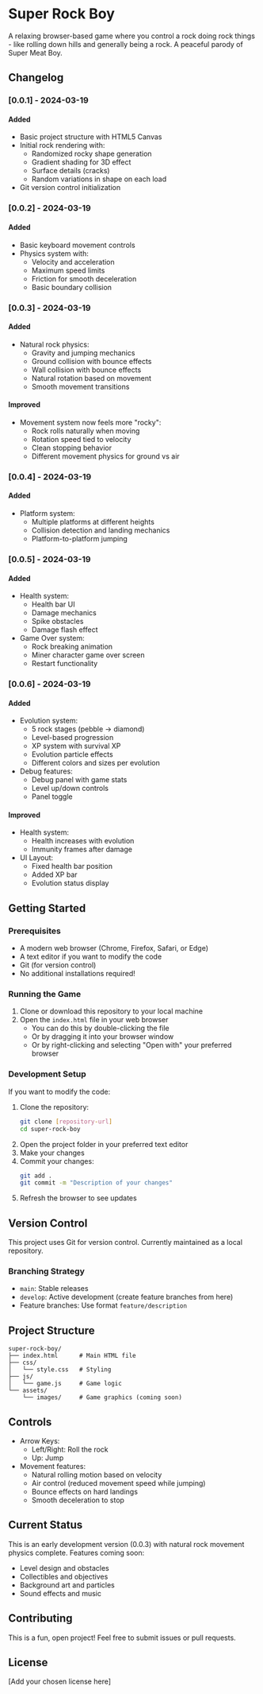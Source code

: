 # Super Rock Boy

A relaxing browser-based game where you control a rock doing rock things - like rolling down hills and generally being a rock. A peaceful parody of Super Meat Boy.

## Changelog

### [0.0.1] - 2024-03-19
#### Added
- Basic project structure with HTML5 Canvas
- Initial rock rendering with:
  - Randomized rocky shape generation
  - Gradient shading for 3D effect
  - Surface details (cracks)
  - Random variations in shape on each load
- Git version control initialization

### [0.0.2] - 2024-03-19
#### Added
- Basic keyboard movement controls
- Physics system with:
  - Velocity and acceleration
  - Maximum speed limits
  - Friction for smooth deceleration
  - Basic boundary collision

### [0.0.3] - 2024-03-19
#### Added
- Natural rock physics:
  - Gravity and jumping mechanics
  - Ground collision with bounce effects
  - Wall collision with bounce effects
  - Natural rotation based on movement
  - Smooth movement transitions
#### Improved
- Movement system now feels more "rocky":
  - Rock rolls naturally when moving
  - Rotation speed tied to velocity
  - Clean stopping behavior
  - Different movement physics for ground vs air

### [0.0.4] - 2024-03-19
#### Added
- Platform system:
  - Multiple platforms at different heights
  - Collision detection and landing mechanics
  - Platform-to-platform jumping

### [0.0.5] - 2024-03-19
#### Added
- Health system:
  - Health bar UI
  - Damage mechanics
  - Spike obstacles
  - Damage flash effect
- Game Over system:
  - Rock breaking animation
  - Miner character game over screen
  - Restart functionality

### [0.0.6] - 2024-03-19
#### Added
- Evolution system:
  - 5 rock stages (pebble → diamond)
  - Level-based progression
  - XP system with survival XP
  - Evolution particle effects
  - Different colors and sizes per evolution
- Debug features:
  - Debug panel with game stats
  - Level up/down controls
  - Panel toggle
#### Improved
- Health system:
  - Health increases with evolution
  - Immunity frames after damage
- UI Layout:
  - Fixed health bar position
  - Added XP bar
  - Evolution status display

## Getting Started

### Prerequisites
- A modern web browser (Chrome, Firefox, Safari, or Edge)
- A text editor if you want to modify the code
- Git (for version control)
- No additional installations required!

### Running the Game
1. Clone or download this repository to your local machine
2. Open the `index.html` file in your web browser
   - You can do this by double-clicking the file
   - Or by dragging it into your browser window
   - Or by right-clicking and selecting "Open with" your preferred browser

### Development Setup
If you want to modify the code:
1. Clone the repository:
   ```bash
   git clone [repository-url]
   cd super-rock-boy
   ```
2. Open the project folder in your preferred text editor
3. Make your changes
4. Commit your changes:
   ```bash
   git add .
   git commit -m "Description of your changes"
   ```
5. Refresh the browser to see updates

## Version Control
This project uses Git for version control. Currently maintained as a local repository.

### Branching Strategy
- `main`: Stable releases
- `develop`: Active development (create feature branches from here)
- Feature branches: Use format `feature/description`

## Project Structure
```
super-rock-boy/
├── index.html      # Main HTML file
├── css/
│   └── style.css   # Styling
├── js/
│   └── game.js     # Game logic
└── assets/
    └── images/     # Game graphics (coming soon)
```

## Controls
- Arrow Keys:
  - Left/Right: Roll the rock
  - Up: Jump
- Movement features:
  - Natural rolling motion based on velocity
  - Air control (reduced movement speed while jumping)
  - Bounce effects on hard landings
  - Smooth deceleration to stop

## Current Status
This is an early development version (0.0.3) with natural rock movement physics complete. Features coming soon:
- Level design and obstacles
- Collectibles and objectives
- Background art and particles
- Sound effects and music

## Contributing
This is a fun, open project! Feel free to submit issues or pull requests.

## License
[Add your chosen license here]